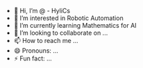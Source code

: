 - 👋 Hi, I’m @ - HyliCs 
- 👀 I’m interested in Robotic Automation
- 🌱 I’m currently learning Mathematics for AI
- 💞️ I’m looking to collaborate on ...
- 📫 How to reach me ...
- 😄 Pronouns: ...
- ⚡ Fun fact: ...

<!---
Car-Hylics/Car-Hylics is a ✨ special ✨ repository because its `README.md` (this file) appears on your GitHub profile.
You can click the Preview link to take a look at your changes.
--->

